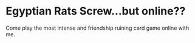 # Egyptian Rats Screw...but online??

Come play the most intense and friendship ruining card game online with me.
